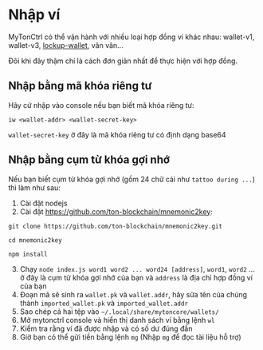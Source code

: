 # Nhập ví

MyTonCtrl có thể vận hành với nhiều loại hợp đồng ví khác nhau: wallet-v1, wallet-v3, [lockup-wallet](https://github.com/ton-blockchain/lockup-wallet-contract/tree/main/universal), vân vân...

Đôi khi đây thậm chí là cách đơn giản nhất để thực hiện với hợp đồng.

## Nhập bằng mã khóa riêng tư
Hãy cứ nhập vào console nếu bạn biết mã khóa riêng tư:
```
iw <wallet-addr> <wallet-secret-key>
```
`wallet-secret-key` ở đây là mã khóa riêng tư có định dạng base64

## Nhập bằng cụm từ khóa gợi nhớ
Nếu bạn biết cụm từ khóa gợi nhớ (gồm 24 chữ cái như `tattoo during ...`) thì làm như sau:
1) Cài đặt nodejs
2) Cài đặt https://github.com/ton-blockchain/mnemonic2key:
```
git clone https://github.com/ton-blockchain/mnemonic2key.git

cd mnemonic2key

npm install
```
3) Chạy `node index.js word1 word2 ... word24 [address]`, `word1`, `word2` ... ở đây là cụm từ khóa gợi nhớ của bạn và `address` là địa chỉ hợp đồng ví của bạn
4) Đoạn mã sẽ sinh ra `wallet.pk` và `wallet.addr`, hãy sửa tên của chúng thành `imported_wallet.pk` và `imported_wallet.addr`
5) Sao chép cả hai tệp vào `~/.local/share/mytoncore/wallets/`
6) Mở mytonctrl console và hiển thị danh sách ví bằng lệnh `wl`
7) Kiểm tra rằng ví đã được nhập và có số dư đúng đắn
8) Giờ bạn có thể gửi tiền bằng lệnh `mg` (Nhập `mg` để đọc tài liệu hỗ trợ)
